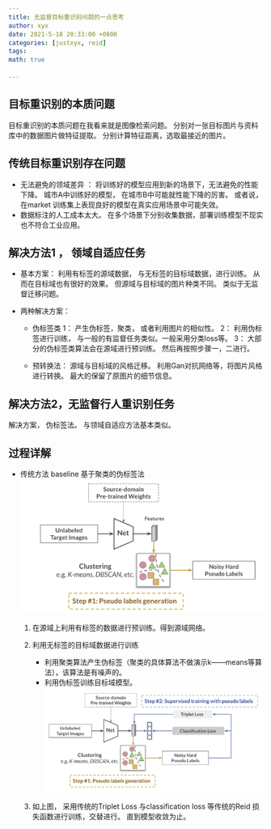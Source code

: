 ```yaml
---
title: 无监督目标重识别问题的一点思考
author: xyx
date: 2021-5-18 20:33:00 +0800
categories: [justxyx, reid]
tags: 
math: true

---
```


## 目标重识别的本质问题
目标重识别的本质问题在我看来就是图像检索问题。 分别对一张目标图片与资料库中的数据图片做特征提取。 分别计算特征距离，选取最接近的图片。

## 传统目标重识别存在问题
- 无法避免的领域差异 ：
    将训练好的模型应用到新的场景下，无法避免的性能下降。
   城市A中训练好的模型， 在城市B中可能就性能下降的厉害。 或者说， 在market 训练集上表现良好的模型在真实应用场景中可能失效。
- 数据标注的人工成本太大。
   在多个场景下分别收集数据，部署训练模型不现实也不符合工业应用。

## 解决方法1 ， 领域自适应任务
- 基本方案： 
  利用有标签的源域数据， 与无标签的目标域数据，进行训练。 从而在目标域也有很好的效果。 但源域与目标域的图片种类不同。 类似于无监督迁移问题。

- 两种解决方案：
  - 伪标签类
    1： 产生伪标签，聚类， 或者利用图片的相似性。
    2： 利用伪标签进行训练， 与一般的有监督任务类似。一般采用分类loss等。
    3： 大部分的伪标签类算法会在源域进行预训练。 然后再按照步骤一，二进行。

  - 预转换法：
    源域与目标域的风格迁移。
    利用Gan对抗网络等，将图片风格进行转换。 最大的保留了原图片的细节信息。

## 解决方法2，无监督行人重识别任务

  解决方案， 伪标签法。 与领域自适应方法基本类似。

## 过程详解
- 传统方法 baseline 基于聚类的伪标签法
![p1](../assets/img/2021.5.18/1621431055.jpg)
  1. 在源域上利用有标签的数据进行预训练。得到源域网络。
  2. 利用无标签的目标域数据进行训练
      - 利用聚类算法产生伪标签（聚类的具体算法不做演示k——means等算法），该算法是有噪声的。
      - 利用伪标签训练目标域模型。
    ![p2](../assets/img/2021.5.18/p2.png)

  3. 如上图， 采用传统的Triplet Loss 与classification loss 等传统的Reid 损失函数进行训练，交替进行。 直到模型收敛为止。

